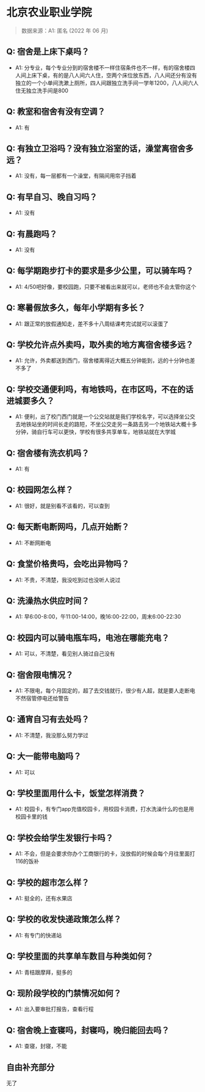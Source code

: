 # 北京农业职业学院

> 数据来源：A1: 匿名 (2022 年 06 月)

## Q: 宿舍是上床下桌吗？

- A1: 分专业，每个专业分到的宿舍楼不一样住宿条件也不一样，有的宿舍楼四人间上床下桌，有的是八人间六人住，空两个床位放东西，八人间还分有没有独立的一个小单间洗漱上厕所，四人间跟独立洗手间一学年1200，八人间六人住无独立洗手间是800

## Q: 教室和宿舍有没有空调？

- A1: 有

## Q: 有独立卫浴吗？没有独立浴室的话，澡堂离宿舍多远？

- A1: 没有，每一层都有一个澡堂，有隔间用帘子挡着

## Q: 有早自习、晚自习吗？

- A1: 没有

## Q: 有晨跑吗？

- A1: 没有

## Q: 每学期跑步打卡的要求是多少公里，可以骑车吗？

- A1: 4/50吧好像，要校园跑，只要不被看出来就可以，老师也不会太管你这个

## Q: 寒暑假放多久，每年小学期有多长？

- A1: 跟正常的放假通知走，差不多十八周结课考完试就可以滚蛋了

## Q: 学校允许点外卖吗，取外卖的地方离宿舍楼多远？

- A1: 允许，外卖都送到西门，宿舍楼离得近大概五分钟能到，远的十分钟也差不多了

## Q: 学校交通便利吗，有地铁吗，在市区吗，不在的话进城要多久？

- A1: 便利，出了校门西门就是一个公交站就是我们学校名字，可以选择坐公交去地铁站坐的时间长走的路短，不坐公交走另一条路去另一个地铁站大概十多分钟，骑自行车可以更快，学校有很多共享单车，地铁站就在大学城

## Q: 宿舍楼有洗衣机吗？

- A1: 有

## Q: 校园网怎么样？

- A1: 很好，就是别看不该看的，可以查到

## Q: 每天断电断网吗，几点开始断？

- A1: 不断网断电

## Q: 食堂价格贵吗，会吃出异物吗？

- A1: 不贵，不清楚，我没吃到过也没听人说过

## Q: 洗澡热水供应时间？

- A1: 早6:00-8:00，午11:00-14:00，晚16:00-22:00，周末6:00-22:30

## Q: 校园内可以骑电瓶车吗，电池在哪能充电？

- A1: 可以，不清楚，看见别人骑过自己没有

## Q: 宿舍限电情况？

- A1: 不限电，每个月固定的，超了去交钱就行，很少有人超，就是要人走断电不然宿管停电还给警告

## Q: 通宵自习有去处吗？

- A1: 不清楚，我没那么努力学过

## Q: 大一能带电脑吗？

- A1: 可以

## Q: 学校里面用什么卡，饭堂怎样消费？

- A1: 校园卡，有专门app充值校园卡，用校园卡消费，打水洗澡什么的也是用校园卡里的钱

## Q: 学校会给学生发银行卡吗？

- A1: 不会，但是会要求你办个工商银行的卡，没放假的时候会每个月往里面打116的饭补

## Q: 学校的超市怎么样？

- A1: 挺全的，还有水果店

## Q: 学校的收发快递政策怎么样？

- A1: 有专门的快递站

## Q: 学校里面的共享单车数目与种类如何？

- A1: 青桔跟摩拜，挺多的

## Q: 现阶段学校的门禁情况如何？

- A1: 出入要审批打报告，查看行程

## Q: 宿舍晚上查寝吗，封寝吗，晚归能回去吗？

- A1: 查寝，封寝，不能

## 自由补充部分

无了